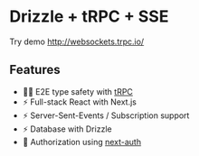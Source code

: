 # Drizzle + tRPC + SSE

Try demo http://websockets.trpc.io/

## Features

- 🧙‍♂️ E2E type safety with [tRPC](https://trpc.io)
- ⚡ Full-stack React with Next.js
- ⚡ Server-Sent-Events / Subscription support
- ⚡ Database with Drizzle
- 🔐 Authorization using [next-auth](https://next-auth.js.org/)
